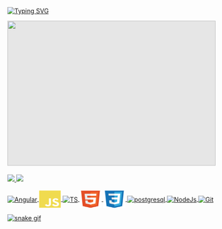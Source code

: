 [![Typing SVG](https://readme-typing-svg.herokuapp.com?font=Roboto&size=30&duration=3500&color=6833E4&lines=Hello+dev!+👋;Seja+Bem+Vindo;Me+chamo+Deivid+Adrian)](https://git.io/typing-svg)

<div> 
  <img style="-webkit-user-select: none;margin: auto;cursor: zoom-in;background-color: hsl(0, 0%, 90%);" src="https://cdn.dribbble.com/users/1059583/screenshots/4171367/media/34e69eb61a7bd8dea1c957a8b82605a7.gif" width="471" height="328">
</div>

<div>
  <br/>
  <a href="https://github.com/Deividadrian">  
  <img height="160em" src="https://github-readme-stats.vercel.app/api?username=Deivid&show_icons=true&theme=tokyonight&count_private=true&border_radius=8&hide_border=true&bg_color=2D333B"/>
  <img height="160em" src="https://github-readme-stats.vercel.app/api/top-langs/?username=carlosdancr&layout=compact&langs_count=7&theme=tokyonight&border_radius=8&hide_border=true&bg_color=2D333B"/>
</div>

<div style="display: inline_block"><br>
 <img align="center" alt="Angular" height="40" width="50" src="https://icongr.am/devicon/angularjs-original.svg?size=128&color=currentColor">
 <img align="center" alt="JS" height="40" width="50" src="https://raw.githubusercontent.com/devicons/devicon/master/icons/javascript/javascript-plain.svg">
 <img align="center" alt="TS" height="40" width="50" src="https://cdn.jsdelivr.net/gh/devicons/devicon/icons/typescript/typescript-original.svg">
 <img align="center" alt="HTML" height="40" width="50" src="https://raw.githubusercontent.com/devicons/devicon/master/icons/html5/html5-original.svg">
 <img align="center" alt="CSS" height="40" width="50" src="https://raw.githubusercontent.com/devicons/devicon/master/icons/css3/css3-original.svg">
  <img align="center" alt="postgresql" height="40" width="50" src="https://icongr.am/devicon/postgresql-original.svg?size=128&color=currentColor">
  <img align="center" alt="NodeJs" height="40" width="50" src="https://icongr.am/devicon/nodejs-original.svg?size=128&color=currentColor">
  <img align="center" alt="Git" height="40" width="50" src="https://icongr.am/devicon/git-original.svg?size=128&color=currentColor">
</div>

![snake gif](https://github.com/Deividadrian/Deividadrian/blob/output/github-contribution-grid-snake.svg)
